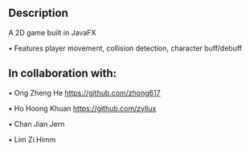 ## Description

A 2D game built in JavaFX 

•	Features player movement, collision detection, character buff/debuff  

## In collaboration with:

•	Ong Zheng He https://github.com/zhong617

•	Ho Hoong Khuan https://github.com/zyllux

•	Chan Jian Jern

•	Lim Zi Himm

